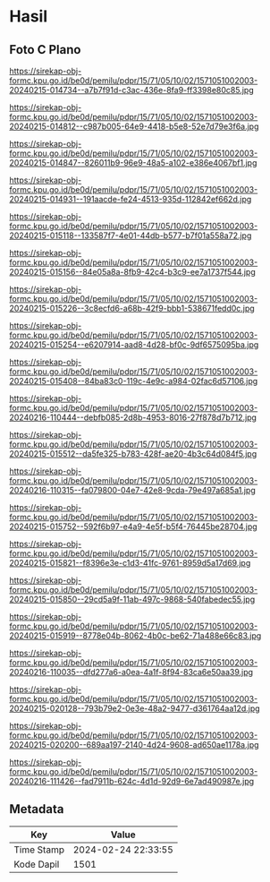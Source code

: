 # Hasil

## Foto C Plano

https://sirekap-obj-formc.kpu.go.id/be0d/pemilu/pdpr/15/71/05/10/02/1571051002003-20240215-014734--a7b7f91d-c3ac-436e-8fa9-ff3398e80c85.jpg

https://sirekap-obj-formc.kpu.go.id/be0d/pemilu/pdpr/15/71/05/10/02/1571051002003-20240215-014812--c987b005-64e9-4418-b5e8-52e7d79e3f6a.jpg

https://sirekap-obj-formc.kpu.go.id/be0d/pemilu/pdpr/15/71/05/10/02/1571051002003-20240215-014847--826011b9-96e9-48a5-a102-e386e4067bf1.jpg

https://sirekap-obj-formc.kpu.go.id/be0d/pemilu/pdpr/15/71/05/10/02/1571051002003-20240215-014931--191aacde-fe24-4513-935d-112842ef662d.jpg

https://sirekap-obj-formc.kpu.go.id/be0d/pemilu/pdpr/15/71/05/10/02/1571051002003-20240215-015118--133587f7-4e01-44db-b577-b7f01a558a72.jpg

https://sirekap-obj-formc.kpu.go.id/be0d/pemilu/pdpr/15/71/05/10/02/1571051002003-20240215-015156--84e05a8a-8fb9-42c4-b3c9-ee7a1737f544.jpg

https://sirekap-obj-formc.kpu.go.id/be0d/pemilu/pdpr/15/71/05/10/02/1571051002003-20240215-015226--3c8ecfd6-a68b-42f9-bbb1-538671fedd0c.jpg

https://sirekap-obj-formc.kpu.go.id/be0d/pemilu/pdpr/15/71/05/10/02/1571051002003-20240215-015254--e6207914-aad8-4d28-bf0c-9df6575095ba.jpg

https://sirekap-obj-formc.kpu.go.id/be0d/pemilu/pdpr/15/71/05/10/02/1571051002003-20240215-015408--84ba83c0-119c-4e9c-a984-02fac6d57106.jpg

https://sirekap-obj-formc.kpu.go.id/be0d/pemilu/pdpr/15/71/05/10/02/1571051002003-20240216-110444--debfb085-2d8b-4953-8016-27f878d7b712.jpg

https://sirekap-obj-formc.kpu.go.id/be0d/pemilu/pdpr/15/71/05/10/02/1571051002003-20240215-015512--da5fe325-b783-428f-ae20-4b3c64d084f5.jpg

https://sirekap-obj-formc.kpu.go.id/be0d/pemilu/pdpr/15/71/05/10/02/1571051002003-20240216-110315--fa079800-04e7-42e8-9cda-79e497a685a1.jpg

https://sirekap-obj-formc.kpu.go.id/be0d/pemilu/pdpr/15/71/05/10/02/1571051002003-20240215-015752--592f6b97-e4a9-4e5f-b5f4-76445be28704.jpg

https://sirekap-obj-formc.kpu.go.id/be0d/pemilu/pdpr/15/71/05/10/02/1571051002003-20240215-015821--f8396e3e-c1d3-41fc-9761-8959d5a17d69.jpg

https://sirekap-obj-formc.kpu.go.id/be0d/pemilu/pdpr/15/71/05/10/02/1571051002003-20240215-015850--29cd5a9f-11ab-497c-9868-540fabedec55.jpg

https://sirekap-obj-formc.kpu.go.id/be0d/pemilu/pdpr/15/71/05/10/02/1571051002003-20240215-015919--8778e04b-8062-4b0c-be62-71a488e66c83.jpg

https://sirekap-obj-formc.kpu.go.id/be0d/pemilu/pdpr/15/71/05/10/02/1571051002003-20240216-110035--dfd277a6-a0ea-4a1f-8f94-83ca6e50aa39.jpg

https://sirekap-obj-formc.kpu.go.id/be0d/pemilu/pdpr/15/71/05/10/02/1571051002003-20240215-020128--793b79e2-0e3e-48a2-9477-d361764aa12d.jpg

https://sirekap-obj-formc.kpu.go.id/be0d/pemilu/pdpr/15/71/05/10/02/1571051002003-20240215-020200--689aa197-2140-4d24-9608-ad650ae1178a.jpg

https://sirekap-obj-formc.kpu.go.id/be0d/pemilu/pdpr/15/71/05/10/02/1571051002003-20240216-111426--fad7911b-624c-4d1d-92d9-6e7ad490987e.jpg


## Metadata

| Key        | Value               |
| ---------- | ------------------- |
| Time Stamp | 2024-02-24 22:33:55 |
| Kode Dapil | 1501                |



